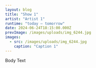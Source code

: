 ```yaml
---
layout: blog
title: "Show 1"
artist: "Artist 1"
runtime: "today – tomorrow"
date: 2024-06-24T18:15:00.000Z
prevImage: /images/uploads/img_6244.jpg
images:
  - src: /images/uploads/img_6244.jpg
    caption: "Caption 1"
---
```

Body Text
